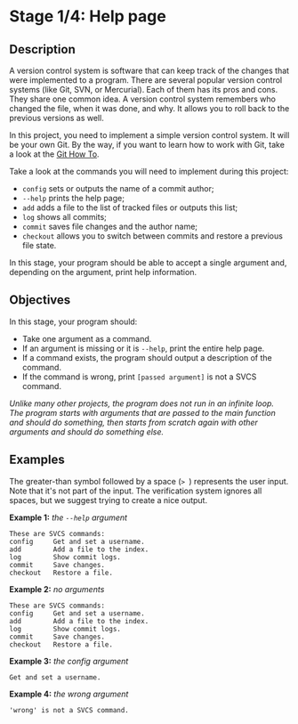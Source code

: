 # Stage 1/4: Help page
## Description
A version control system is software that can keep track of the changes that were implemented to a program. There are several popular version control systems (like Git, SVN, or Mercurial). Each of them has its pros and cons. They share one common idea. A version control system remembers who changed the file, when it was done, and why. It allows you to roll back to the previous versions as well.

In this project, you need to implement a simple version control system. It will be your own Git. By the way, if you want to learn how to work with Git, take a look at the <a href="https://githowto.com/">Git How To</a>.

Take a look at the commands you will need to implement during this project:

- `config` sets or outputs the name of a commit author;
- `--help` prints the help page;
- `add` adds a file to the list of tracked files or outputs this list;
- `log` shows all commits;
- `commit` saves file changes and the author name;
- `checkout` allows you to switch between commits and restore a previous file state.

In this stage, your program should be able to accept a single argument and, depending on the argument, print help information.

## Objectives
In this stage, your program should:

- Take one argument as a command.
- If an argument is missing or it is `--help`, print the entire help page.
- If a command exists, the program should output a description of the command.
- If the command is wrong, print `[passed argument]` is not a SVCS command.

<i>Unlike many other projects, the program does not run in an infinite loop. The program starts with arguments that are passed to the main function and should do something, then starts from scratch again with other arguments and should do something else.</i>

## Examples
The greater-than symbol followed by a space (`> `) represents the user input. Note that it's not part of the input. The verification system ignores all spaces, but we suggest trying to create a nice output.

<b>Example 1:</b> <i>the `--help` argument</i>
```
These are SVCS commands:
config     Get and set a username.
add        Add a file to the index.
log        Show commit logs.
commit     Save changes.
checkout   Restore a file.
```

<b>Example 2:</b> <i>no arguments</i>
```
These are SVCS commands:
config     Get and set a username.
add        Add a file to the index.
log        Show commit logs.
commit     Save changes.
checkout   Restore a file.
```

<b>Example 3:</b> <i>the config argument</i>
```
Get and set a username.
```
<b>Example 4:</b> <i>the wrong argument</i>
```
'wrong' is not a SVCS command.
```
